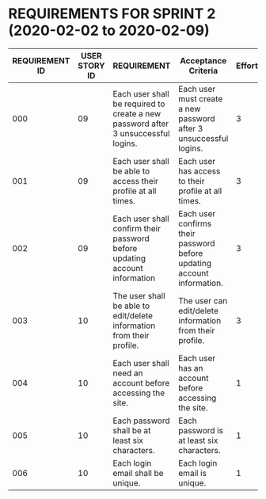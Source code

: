 # REQUIREMENTS FOR SPRINT 2 (2020-02-02 to 2020-02-09)

| REQUIREMENT ID            | USER STORY ID            | REQUIREMENT  | Acceptance Criteria |	Effort |	Priority | STATUS |
| ------------- |---------------------| -------|---------------------|-----------|----------|:---------:|
| 000 | 09 | Each user shall be required to create a new password after 3 unsuccessful logins. | Each user must create a new password after 3 unsuccessful logins. | 3 | IMPORTANT | PLANNED |
| 001 | 09 | Each user shall be able to access their profile at all times. | Each user has access to their profile at all times. | 3 |	NECESSARY | PLANNED |
| 002 | 09 | Each user shall confirm their password before updating account information | Each user confirms their password before updating account information. | 3 |	NECESSARY | PLANNED |
| 003 | 10 | The user shall be able to edit/delete information from their profile. | The user can edit/delete information from their profile. |	3 |	NECESSARY | WORKING |
| 004 | 10 | Each user shall need an account before accessing the site. | Each user has an account before accessing the site. |	1 |	NECESSARY | WORKING |
| 005 | 10 | Each password shall be at least six characters. | Each password is at least six characters. |	1 |	IMPORTANT | WORKING |
| 006 | 10 | Each login email shall be unique. | Each login email is unique. |	1 |	NECESSARY | WORKING |
